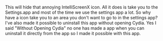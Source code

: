 This will hide that annoying IntelliScreenX icon. All it does is take you to the Settings.app and most of the time we use the settings app a lot. So why have a icon take you to an area you don't want to go to in the settings app? I've also made it possible to uninstall this app without opening Cydia. Yes I said "Without Opening Cydia" no one has made a app when you can uninstall it directly from the app so I made it possible with this app.
